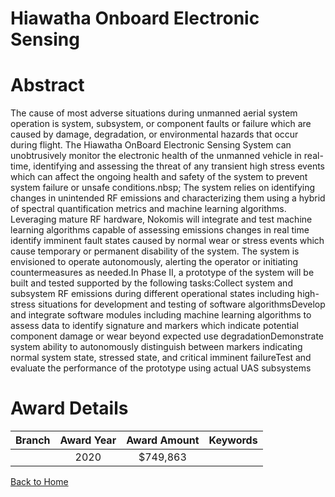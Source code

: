 
Hiawatha Onboard Electronic Sensing
===================================

# Abstract


The cause of most adverse situations during unmanned aerial system operation is system, subsystem, or component faults or failure which are caused by damage, degradation, or environmental hazards that occur during flight. The Hiawatha OnBoard Electronic Sensing System can unobtrusively monitor the electronic health of the unmanned vehicle in real-time, identifying and assessing the threat of any transient high stress events which can affect the ongoing health and safety of the system to prevent system failure or unsafe conditions.nbsp; The system relies on identifying changes in unintended RF emissions and characterizing them using a hybrid of spectral quantification metrics and machine learning algorithms. Leveraging mature RF hardware, Nokomis will integrate and test machine learning algorithms capable of assessing emissions changes in real time identify imminent fault states caused by normal wear or stress events which cause temporary or permanent disability of the system. The system is envisioned to operate autonomously, alerting the operator or initiating countermeasures as needed.In Phase II, a prototype of the system will be built and tested supported by the following tasks:Collect system and subsystem RF emissions during different operational states including high-stress situations for development and testing of software algorithmsDevelop and integrate software modules including machine learning algorithms to assess data to identify signature and markers which indicate potential component damage or wear beyond expected use degradationDemonstrate system ability to autonomously distinguish between markers indicating normal system state, stressed state, and critical imminent failureTest and evaluate the performance of the prototype using actual UAS subsystems  

# Award Details

|Branch|Award Year|Award Amount|Keywords|
| :---: | :---: | :---: | :---: |
||2020|$749,863||
  
  


[Back to Home](https://github.com/chrischow/dod_sbir_awards/Reports/JT/#567)